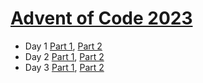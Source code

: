# [Advent of Code 2023](https://adventofcode.com/2023)

- Day 1 [Part 1](https://github.com/aaronlord/aoc/blob/8b9375865f559a7c5782a004e35d250512dd0d62/app/Console/Commands/Day1Command.php), [Part 2](app/Console/Commands/Day1Command.php)
- Day 2 [Part 1](https://github.com/aaronlord/aoc/blob/3cb845c78fe00bd9bee0c7ac49e9232dfbc32706/app/Console/Commands/Day2Command.php), [Part 2](app/Console/Commands/Day2Command.php)
- Day 3 [Part 1](https://github.com/aaronlord/aoc/blob/f7714d465e7009539b0e7eb36922e0a6ab7081d6/app/Console/Commands/Day3Command.php), [Part 2](app/Console/Commands/Day3Command.php)
